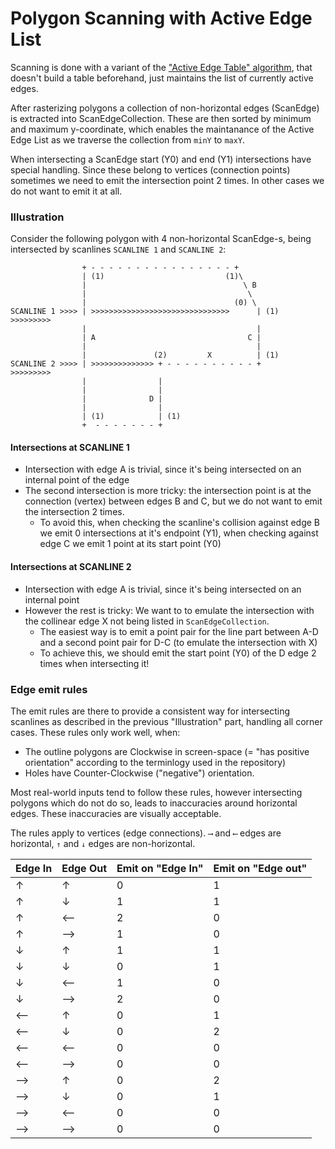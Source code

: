# Polygon Scanning with Active Edge List

Scanning is done with a variant of the ["Active Edge Table" algorithm](https://en.wikipedia.org/wiki/Scanline_rendering#Algorithm), that doesn't build a table beforehand, just maintains the list of currently active edges.

After rasterizing polygons a collection of non-horizontal edges (ScanEdge) is extracted into ScanEdgeCollection. These are then sorted by minimum and maximum y-coordinate, which enables the maintanance of the Active Edge List as we traverse the collection from `minY` to `maxY`.

When intersecting a ScanEdge start (Y0) and end (Y1) intersections have special handling. Since these belong to vertices (connection points) sometimes we need to emit the intersection point 2 times. In other cases we do not want to emit it at all.

### Illustration

Consider the following polygon with 4 non-horizontal ScanEdge-s, being intersected by scanlines `SCANLINE 1` and `SCANLINE 2`:

```
                + - - - - - - - - - - - - - - - - +
                | (1)                           (1)\ 
                |                                   \ B
                |                                    \
                |                                 (0) \ 
SCANLINE 1 >>>> | >>>>>>>>>>>>>>>>>>>>>>>>>>>>>>>      | (1)  >>>>>>>>>
                |                                      |
                | A                                  C |
                |                                      |
                |               (2)         X          | (1)
SCANLINE 2 >>>> | >>>>>>>>>>>>>> + - - - - - - - - - - +      >>>>>>>>>
                |                |
                |                |               
                |              D |
                |                |
                | (1)            | (1)
                +  - - - - - - - +

```


#### Intersections at SCANLINE 1

- Intersection with edge A is trivial, since it's being intersected on an internal point of the edge
- The second intersection is more tricky: the intersection point is at the connection (vertex) between edges B and C, but we do not want to emit the intersection 2 times.
  - To avoid this, when checking the scanline's collision against edge B we emit 0 intersections at it's endpoint (Y1), when checking against edge C we emit 1 point at its start point (Y0)

#### Intersections at SCANLINE 2

- Intersection with edge A is trivial, since it's being intersected on an internal point
- However the rest is tricky: We want to to emulate the intersection with the collinear edge X not being listed in `ScanEdgeCollection`.
  - The easiest way is to emit a point pair for the line part between A-D and a second point pair for D-C (to emulate the intersection with X)
  - To achieve this, we should emit the start point (Y0) of the D edge 2 times when intersecting it!

### Edge emit rules

The emit rules are there to provide a consistent way for intersecting scanlines as described in the previous "Illustration" part, handling all corner cases.
These rules only work well, when:
- The outline polygons are Clockwise in screen-space (= "has positive orientation" according to the terminlogy used in the repository)
- Holes have Counter-Clockwise ("negative") orientation.

Most real-world inputs tend to follow these rules, however intersecting polygons which do not do so, leads to inaccuracies around horizontal edges. These inaccuracies are visually acceptable.

The rules apply to vertices (edge connections). `⟶` and `⟵` edges are horizontal, `↑` and `↓` edges are non-horizontal.

Edge In | Edge Out | Emit on "Edge In" | Emit on "Edge out"
-- | -- | -- | --
↑ | ↑ | 0 | 1
↑ | ↓ | 1 | 1
↑ | ⟵ | 2 | 0
↑ | ⟶ | 1 | 0
↓ | ↑ | 1 | 1
↓ | ↓ | 0 | 1
↓ | ⟵ | 1 | 0
↓ | ⟶ | 2 | 0
⟵ | ↑ | 0 | 1
⟵ | ↓ | 0 | 2
⟵ | ⟵ | 0 | 0
⟵ | ⟶ | 0 | 0
⟶ | ↑ | 0 | 2
⟶ | ↓ | 0 | 1
⟶ | ⟵ | 0 | 0
⟶ | ⟶ | 0 | 0
